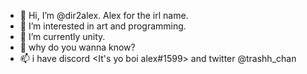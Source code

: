 - 👋 Hi, I’m @dir2alex. Alex for the irl name.
- 👀 I’m interested in art and programming. 
- 🌱 I’m currently unity.
- 💞️ why do you wanna know?
- 📫 i have discord <It's yo boi alex#1599> and twitter @trashh_chan 

<!---
dir2alex/dir2alex is a ✨ special ✨ repository because its `README.md` (this file) appears on your GitHub profile.
You can click the Preview link to take a look at your changes.
--->
